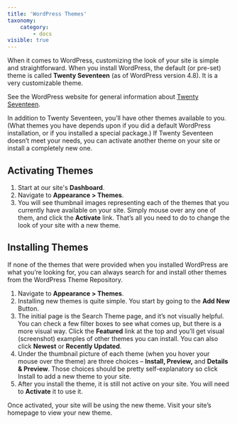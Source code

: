 ```yaml
---
title: 'WordPress Themes'
taxonomy:
    category:
        - docs
visible: true
---
```


When it comes to WordPress, customizing the look of your site is simple and straightforward. When you install WordPress, the default (or pre-set) theme is called **Twenty Seventeen** (as of WordPress version 4.8). It is a very customizable theme.

See the WordPress website for general information about [Twenty Seventeen](https://wordpress.org/themes/twentyseventeen/).

In addition to Twenty Seventeen, you’ll have other themes available to you. (What themes you have depends upon if you did a default WordPress installation, or if you installed a special package.) If Twenty Seventeen doesn’t meet your needs, you can activate another theme on your site or install a completely new one.

## Activating Themes
1. Start at our site's **Dashboard**.
2. Navigate to **Appearance > Themes**.
3. You will see thumbnail images representing each of the themes that you currently have available on your site. Simply mouse over any one of them, and click the **Activate** link.
That’s all you need to do to change the look of your site with a new theme.

## Installing Themes
If none of the themes that were provided when you installed WordPress are what you’re looking for, you can always search for and install other themes from the WordPress Theme Repository.
1. Navigate to **Appearance > Themes**.
2. Installing new themes is quite simple. You start by going to the **Add New** Button.
3. The initial page is the Search Theme page, and it’s not visually helpful. You can check a few filter boxes to see what comes up, but there is a more visual way. Click the **Featured** link at the top and you’ll get visual (screenshot) examples of other themes you can install. You can also click **Newest** or **Recently Updated**.
4. Under the thumbnail picture of each theme (when you hover your mouse over the theme) are three choices – **Install, Preview,** and **Details & Preview**. Those choices should be pretty self-explanatory so click Install to add a new theme to your site.
5. After you install the theme, it is still not active on your site. You will need to **Activate** it to use it.

Once activated, your site will be using the new theme. Visit your site’s homepage to view your new theme.